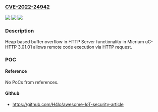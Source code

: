 ### [CVE-2022-24942](https://cve.mitre.org/cgi-bin/cvename.cgi?name=CVE-2022-24942)
![](https://img.shields.io/static/v1?label=Product&message=Gecko%20Platform&color=blue)
![](https://img.shields.io/static/v1?label=Version&message=%3D%200%20&color=brighgreen)
![](https://img.shields.io/static/v1?label=Vulnerability&message=CWE-122%20Heap-based%20Buffer%20Overflow&color=brighgreen)

### Description

Heap based buffer overflow in HTTP Server functionality in Micrium uC-HTTP 3.01.01 allows remote code execution via HTTP request.

### POC

#### Reference
No PoCs from references.

#### Github
- https://github.com/H4lo/awesome-IoT-security-article

